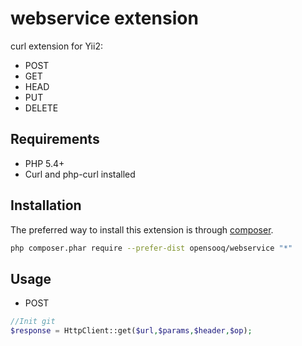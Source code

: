 webservice extension
===================
curl extension for Yii2:

 - POST
 - GET
 - HEAD
 - PUT
 - DELETE

Requirements
------------
- PHP 5.4+
- Curl and php-curl installed


Installation
------------

The preferred way to install this extension is through [composer](http://getcomposer.org/download/).

```bash
php composer.phar require --prefer-dist opensooq/webservice "*"
```


Usage
-----
 - POST


```php
//Init git
$response = HttpClient::get($url,$params,$header,$op);